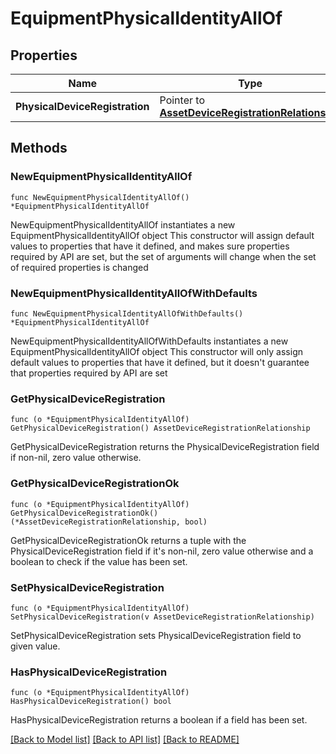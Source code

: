 # EquipmentPhysicalIdentityAllOf

## Properties

Name | Type | Description | Notes
------------ | ------------- | ------------- | -------------
**PhysicalDeviceRegistration** | Pointer to [**AssetDeviceRegistrationRelationship**](asset.DeviceRegistration.Relationship.md) |  | [optional] 

## Methods

### NewEquipmentPhysicalIdentityAllOf

`func NewEquipmentPhysicalIdentityAllOf() *EquipmentPhysicalIdentityAllOf`

NewEquipmentPhysicalIdentityAllOf instantiates a new EquipmentPhysicalIdentityAllOf object
This constructor will assign default values to properties that have it defined,
and makes sure properties required by API are set, but the set of arguments
will change when the set of required properties is changed

### NewEquipmentPhysicalIdentityAllOfWithDefaults

`func NewEquipmentPhysicalIdentityAllOfWithDefaults() *EquipmentPhysicalIdentityAllOf`

NewEquipmentPhysicalIdentityAllOfWithDefaults instantiates a new EquipmentPhysicalIdentityAllOf object
This constructor will only assign default values to properties that have it defined,
but it doesn't guarantee that properties required by API are set

### GetPhysicalDeviceRegistration

`func (o *EquipmentPhysicalIdentityAllOf) GetPhysicalDeviceRegistration() AssetDeviceRegistrationRelationship`

GetPhysicalDeviceRegistration returns the PhysicalDeviceRegistration field if non-nil, zero value otherwise.

### GetPhysicalDeviceRegistrationOk

`func (o *EquipmentPhysicalIdentityAllOf) GetPhysicalDeviceRegistrationOk() (*AssetDeviceRegistrationRelationship, bool)`

GetPhysicalDeviceRegistrationOk returns a tuple with the PhysicalDeviceRegistration field if it's non-nil, zero value otherwise
and a boolean to check if the value has been set.

### SetPhysicalDeviceRegistration

`func (o *EquipmentPhysicalIdentityAllOf) SetPhysicalDeviceRegistration(v AssetDeviceRegistrationRelationship)`

SetPhysicalDeviceRegistration sets PhysicalDeviceRegistration field to given value.

### HasPhysicalDeviceRegistration

`func (o *EquipmentPhysicalIdentityAllOf) HasPhysicalDeviceRegistration() bool`

HasPhysicalDeviceRegistration returns a boolean if a field has been set.


[[Back to Model list]](../README.md#documentation-for-models) [[Back to API list]](../README.md#documentation-for-api-endpoints) [[Back to README]](../README.md)


